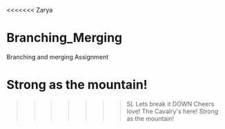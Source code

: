<<<<<<< Zarya
# Branching_Merging
Branching and merging Assignment

Strong as the mountain!
=======
>>>>>>> SL
Lets break it DOWN
Cheers love! The Cavalry's here!
Strong as the mountain!